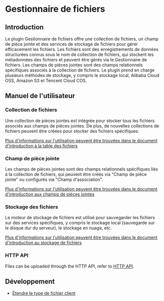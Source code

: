 # Gestionnaire de fichiers

<PluginInfo name="file-manager"></PluginInfo>

## Introduction

Le plugin Gestionnaire de fichiers offre une collection de fichiers, un champ de pièce jointe et des services de stockage de fichiers pour gérer efficacement les fichiers. Les fichiers sont des enregistrements de données structurées connus sous le nom de collection de fichiers, qui stockent les métadonnées des fichiers et peuvent être gérés via le Gestionnaire de fichiers. Les champs de pièces jointes sont des champs relationnels spécifiques associés à la collection de fichiers. Le plugin prend en charge plusieurs méthodes de stockage, y compris le stockage local, Alibaba Cloud OSS, Amazon S3 et Tencent Cloud COS.

## Manuel de l'utilisateur

### Collection de fichiers

Une collection de pièces jointes est intégrée pour stocker tous les fichiers associés aux champs de pièces jointes. De plus, de nouvelles collections de fichiers peuvent être créées pour stocker des fichiers spécifiques.

[Plus d'informations sur l'utilisation peuvent être trouvées dans le document d'introduction à la table des fichiers](/handbook/file-manager/file-collection)

### Champ de pièce jointe

Les champs de pièces jointes sont des champs relationnels spécifiques liés à la collection de fichiers, qui peuvent être créés via "Champ de pièce jointe" ou configurés via "Champ d'association".

[Plus d'informations sur l'utilisation peuvent être trouvées dans le document d'introduction aux champs de pièces jointes](/handbook/file-manager/field-attachment)

### Stockage des fichiers

Le moteur de stockage de fichiers est utilisé pour sauvegarder les fichiers sur des services spécifiques, y compris le stockage local (sauvegarde sur le disque dur du serveur), le stockage en nuage, etc.

[Plus d'informations sur l'utilisation peuvent être trouvées dans le document d'introduction au stockage de fichiers](./storage/index.md)

### HTTP API

Files can be uploaded through the HTTP API, refer to [HTTP API](./http-api.md).

## Développement

* [Étendre le type de fichier client](./development/client-file-type.md)
